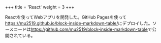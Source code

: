+++
title = 'React'
weight = 3
+++

Reactを使ってWebアプリを開発した。GitHub Pagesを使って<https://mu2519.github.io/block-inside-markdown-table/>にデプロイした。ソースコードは<https://github.com/mu2519/block-inside-markdown-table>で公開されている。
